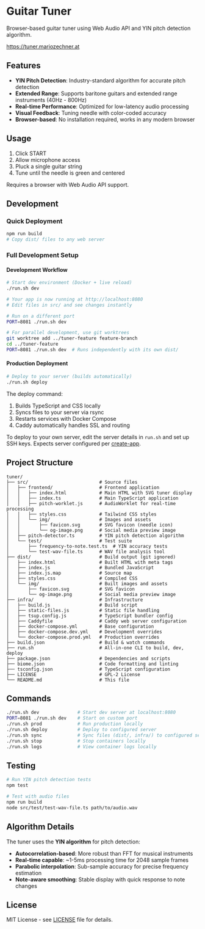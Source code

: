 # Guitar Tuner

Browser-based guitar tuner using Web Audio API and YIN pitch detection algorithm.

https://tuner.mariozechner.at

## Features

- **YIN Pitch Detection**: Industry-standard algorithm for accurate pitch detection
- **Extended Range**: Supports baritone guitars and extended range instruments (40Hz - 800Hz)
- **Real-time Performance**: Optimized for low-latency audio processing
- **Visual Feedback**: Tuning needle with color-coded accuracy
- **Browser-based**: No installation required, works in any modern browser

## Usage

1. Click START
2. Allow microphone access
3. Pluck a single guitar string
4. Tune until the needle is green and centered

Requires a browser with Web Audio API support.

## Development

### Quick Deployment

```bash
npm run build
# Copy dist/ files to any web server
```

### Full Development Setup

#### Development Workflow

```bash
# Start dev environment (Docker + live reload)
./run.sh dev

# Your app is now running at http://localhost:8080
# Edit files in src/ and see changes instantly

# Run on a different port
PORT=8081 ./run.sh dev

# For parallel development, use git worktrees
git worktree add ../tuner-feature feature-branch
cd ../tuner-feature
PORT=8081 ./run.sh dev  # Runs independently with its own dist/
```

#### Production Deployment

```bash
# Deploy to your server (builds automatically)
./run.sh deploy
```

The deploy command:
1. Builds TypeScript and CSS locally
2. Syncs files to your server via rsync
3. Restarts services with Docker Compose
4. Caddy automatically handles SSL and routing

To deploy to your own server, edit the server details in `run.sh` and set up SSH keys. Expects server configured per [create-app](https://github.com/badlogic/create-app).

## Project Structure

```
tuner/
├── src/                          # Source files
│   ├── frontend/                 # Frontend application
│   │   ├── index.html            # Main HTML with SVG tuner display
│   │   ├── index.ts              # Main TypeScript application
│   │   ├── pitch-worklet.js      # AudioWorklet for real-time processing
│   │   ├── styles.css            # Tailwind CSS styles
│   │   └── img/                  # Images and assets
│   │       ├── favicon.svg       # SVG favicon (needle icon)
│   │       └── og-image.png      # Social media preview image
│   ├── pitch-detector.ts         # YIN pitch detection algorithm
│   └── test/                     # Test suite
│       ├── frequency-to-note.test.ts  # YIN accuracy tests
│       └── test-wav-file.ts      # WAV file analysis tool
├── dist/                         # Build output (git ignored)
│   ├── index.html                # Built HTML with meta tags
│   ├── index.js                  # Bundled JavaScript
│   ├── index.js.map              # Source map
│   ├── styles.css                # Compiled CSS
│   └── img/                      # Built images and assets
│       ├── favicon.svg           # SVG favicon
│       └── og-image.png          # Social media preview image
├── infra/                        # Infrastructure
│   ├── build.js                  # Build script
│   ├── static-files.js           # Static file handling
│   ├── tsup.config.js            # TypeScript bundler config
│   ├── Caddyfile                 # Caddy web server configuration
│   ├── docker-compose.yml        # Base configuration
│   ├── docker-compose.dev.yml    # Development overrides
│   └── docker-compose.prod.yml   # Production overrides
├── build.json                    # Build & watch commands
├── run.sh                        # All-in-one CLI to build, dev, deploy
├── package.json                  # Dependencies and scripts
├── biome.json                    # Code formatting and linting
├── tsconfig.json                 # TypeScript configuration
├── LICENSE                       # GPL-2 License
└── README.md                     # This file
```

## Commands

```bash
./run.sh dev              # Start dev server at localhost:8080
PORT=8081 ./run.sh dev    # Start on custom port
./run.sh prod             # Run production locally
./run.sh deploy           # Deploy to configured server
./run.sh sync             # Sync files (dist/, infra/) to configured server
./run.sh stop             # Stop containers locally
./run.sh logs             # View container logs locally
```

## Testing

```bash
# Run YIN pitch detection tests
npm test

# Test with audio files
npm run build
node src/test/test-wav-file.ts path/to/audio.wav
```

## Algorithm Details

The tuner uses the **YIN algorithm** for pitch detection:

- **Autocorrelation-based**: More robust than FFT for musical instruments
- **Real-time capable**: ~1-5ms processing time for 2048 sample frames
- **Parabolic interpolation**: Sub-sample accuracy for precise frequency estimation
- **Note-aware smoothing**: Stable display with quick response to note changes

## License

MIT License - see [LICENSE](LICENSE) file for details.